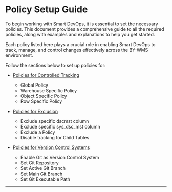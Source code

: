 
# Policy Setup Guide
To begin working with Smart DevOps, it is essential to set the necessary policies. This document provides a comprehensive guide to all the required policies, along with examples and explanations to help you get started.

Each policy listed here plays a crucial role in enabling Smart DevOps to track, manage, and control changes effectively across the BY-WMS environment.

Follow the sections below to set up policies for:


- [Policies for Controlled Tracking](/policymain/policies/globaltracking.md)
    - Global Policy
    - Warehouse Specific Policy
    - Object Specific Policy
    - Row Specific Policy

- [Policies for Exclusion](/policymain/policies/exclusions.md)
    - Exclude specific dscmst column
    - Exclude specific sys_dsc_mst column
    - Exclude a Policy
    - Disable tracking for Child Tables

- [Policies for Version Control Systems](/policymain/policies/gitpolicy.md)
    - Enable Git as Version Control System
    - Set Git Repository
    - Set Active Git Branch
    - Set Main Git Branch
    - Set Git Executable Path
---

<br><br>



